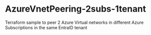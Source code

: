 # AzureVnetPeering-2subs-1tenant
Terraform sample to peer 2 Azure Virtual networks in different Azure Subscriptions in the same EntraID tenant
